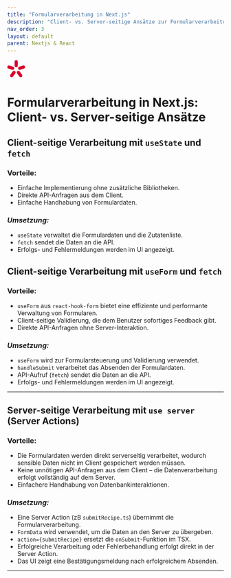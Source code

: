 ```yaml
---
title: "Formularverarbeitung in Next.js"
description: "Client- vs. Server-seitige Ansätze zur Formularverarbeitung in Next.js"
nav_order: 3
layout: default
parent: Nextjs & React
---
```


![bg left:50% 80%](../../assets/imgs/spg_logo.png)

# Formularverarbeitung in Next.js: Client- vs. Server-seitige Ansätze

## Client-seitige Verarbeitung mit `useState` und `fetch`

### Vorteile:
- Einfache Implementierung ohne zusätzliche Bibliotheken.
- Direkte API-Anfragen aus dem Client.
- Einfache Handhabung von Formulardaten.

### *Umsetzung:*
- `useState` verwaltet die Formulardaten und die Zutatenliste.
- `fetch` sendet die Daten an die API.
- Erfolgs- und Fehlermeldungen werden im UI angezeigt.

## Client-seitige Verarbeitung mit `useForm` und `fetch`

### Vorteile:
- `useForm` aus `react-hook-form` bietet eine effiziente und performante Verwaltung von Formularen.
- Client-seitige Validierung, die dem Benutzer sofortiges Feedback gibt.
- Direkte API-Anfragen ohne Server-Interaktion.

### *Umsetzung:*
- `useForm` wird zur Formularsteuerung und Validierung verwendet.
- `handleSubmit` verarbeitet das Absenden der Formulardaten.
- API-Aufruf (`fetch`) sendet die Daten an die API.
- Erfolgs- und Fehlermeldungen werden im UI angezeigt.

---

## Server-seitige Verarbeitung mit `use server` (Server Actions)

### Vorteile:
- Die Formulardaten werden direkt serverseitig verarbeitet, wodurch sensible Daten nicht im Client gespeichert werden müssen.
- Keine unnötigen API-Anfragen aus dem Client – die Datenverarbeitung erfolgt vollständig auf dem Server.
- Einfachere Handhabung von Datenbankinteraktionen.

### *Umsetzung:*
- Eine Server Action (zB `submitRecipe.ts`) übernimmt die Formularverarbeitung.
- `FormData` wird verwendet, um die Daten an den Server zu übergeben.
- `action={submitRecipe}` ersetzt die `onSubmit`-Funktion im TSX.
- Erfolgreiche Verarbeitung oder Fehlerbehandlung erfolgt direkt in der Server Action.
- Das UI zeigt eine Bestätigungsmeldung nach erfolgreichem Absenden.

---
